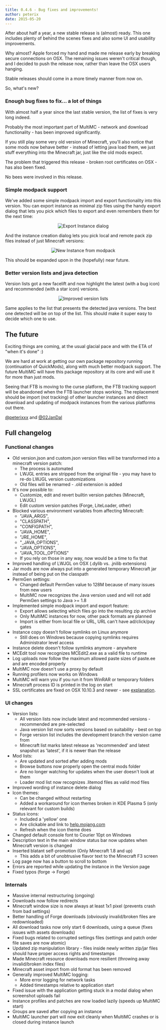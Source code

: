 ```yaml
---
title: 0.4.6 - Bug fixes and improvements!
author: peterix
date: 2015-05-20
---
```


After about half a year, a new stable release is (almost) ready. This one includes plenty of behind the scenes fixes and also some UI and usability improvements.

Why almost? Apple forced my hand and made me release early by breaking secure connections on OSX. The remaining issues weren't critical though, and I decided to push the release now, rather than leave the OSX users hanging.

Stable releases should come in a more timely manner from now on.

So, what's new?

### Enough bug fixes to fix... a lot of things

With almost half a year since the last stable version, the list of fixes is very long indeed.

Probably the most important part of MultiMC - network and download functionality - has been improved significantly.

If you still play some very old version of Minecraft, you'll also notice that some mods now behave better - instead of letting java load them, we just stuff everything into the Minecraft jar, just like the old mods expect.

The problem that triggered this release - broken root certificates on OSX - has also been fixed.

No bees were involved in this release.

### Simple modpack support

We've added some simple modpack import and export functionality into this version. You can export instance as minimal zip files using the handy export dialog that lets you pick which files to export and even remembers them for the next time:

<p align="center">
  <img src="/images/export1.png" alt="Export Instance dialog"/>
</p>

And the instance creation dialog lets you pick local and remote pack zip files instead of just Minecraft versions:

<p align="center">
  <img src="/images/import1.png" alt="New Instance from modpack"/>
</p>

This should be expanded upon in the (hopefully) near future.

### Better version lists and java detection

Version lists got a new facelift and now highlight the latest (with a bug icon) and recommended (with a star icon) versions.

<p align="center">
  <img src="/images/version_lists1.png" alt="Improved version lists"/>
</p>

Same applies to the list that presents the detected java versions. The best one detected will be on top of the list. This should make it super easy to decide which one to use.

## The future

Exciting things are coming, at the usual glacial pace and with the ETA of "when it's done" :)

We are hard at work at getting our own package repository running (continuation of QuickMods), along with much better modpack support. The future MultiMC will have this package repository at its core and will use it for more than just mods.

Seeing that FTB is moving to the curse platform, the FTB tracking support will be abandoned when the FTB launcher stops working. The replacement should be import (not tracking) of other launcher instances and direct download and updating of modpack instances from the various platforms out there.

[@peterixxx](https://twitter.com/peterixxx) and [@02JanDal](https://twitter.com/02JanDal)

## Full changelog

### Functional changes

- Old version.json and custom.json version files will be transformed into a minecraft version patch:
  - The process is automated
  - LWJGL entries are stripped from the original file - you may have to re-do LWJGL version customizations
  - Old files will be renamed - .old extension is added
- It's now possible to:
  - Customize, edit and revert builtin version patches (Minecraft, LWJGL)
  - Edit custom version patches (Forge, LiteLoader, other)
- Blocked various environment variables from affecting Minecraft:
  - "JAVA_ARGS",
  - "CLASSPATH",
  - "CONFIGPATH",
  - "JAVA_HOME",
  - "JRE_HOME",
  - "_JAVA_OPTIONS",
  - "JAVA_OPTIONS",
  - "JAVA_TOOL_OPTIONS"
  - If you rely on those in any way, now would be a time to fix that
- Improved handling of LWJGL on OSX (.dylib vs. .jnilib extensions)
- Jar mods are now always put into a generated temporary Minecraft jar instead of being put on the classpath
- PermGen settings:
  - Changed default PermGen value to 128M because of many issues from new users
  - MultiMC now recognizes the Java version used and will not add PermGen settings to Java >= 1.8
- Implemented simple modpack import and export feature:
  - Export allows selecting which files go into the resulting zip archive
  - Only MultiMC instances for now, other pack formats are planned
  - Import is either from local file or URL, URL can't have ad/click/pay gates
- Instance copy doesn't follow symlinks on Linux anymore
  - Still does on Windows because copying symlinks requires Administrator level access
- Instance delete doesn't follow symlinks anymore - anywhere
- MCEdit tool now recognizes MCEdit2.exe as a valid file to runtime
- Log uploads now follow the maximum allowed paste sizes of paste.ee and are encoded properly
- MultiMC now doesn't use a proxy by default
- Running profilers now works on Windows
- MultiMC will warn you if you run it from WinRAR or temporary folders
- Minecraft process ID is printed in the log on start
- SSL certificates are fixed on OSX 10.10.3 and newer - see [explanation](http://www.infoworld.com/article/2911209/mac-os-x/yosemite-10103-breaks-some-applications-and-https-sites.html).

### UI changes

- Version lists:
  - All version lists now include latest and recommended versions - recommended are pre-selected
  - Java version list now sorts versions based on suitability - best on top
  - Forge version list includes the development branch the version came from
  - Minecraft list marks latest release as 'recommended' and latest snapshot as 'latest', if it is newer than the release
- Mod lists:
  - Are updated and sorted after adding mods
  - Browse buttons now properly open the central mods folder
  - Are no longer watching for updates when the user doesn't look at them
  - Loader mod list now recognizes .litemod files as valid mod files
- Improved wording of instance delete dialog
- Icon themes:
  - Can be changed without restarting
  - Added a workaround for icon themes broken in KDE Plasma 5 (only relevant for custom builds)
- Status icons:
  - Included a 'yellow' one
  - Are clickable and link to [help.mojang.com](https://help.mojang.com/)
  - Refresh when the icon theme does
- Changed default console font to Courier 10pt on Windows
- Description text in the main window status bar now updates when Minecraft version is changed
- Inserted blatant self-promotion (Only Minecraft 1.8 and up)
  - This adds a bit of unobtrusive flavor text to the Minecraft F3 screen
- Log page now has a button to scroll to bottom
- Errors are reported while updating the instance in the Version page
- Fixed typos (forge -> Forge)

### Internals

- Massive internal restructuring (ongoing)
- Downloads now follow redirects
- Minecraft window size is now always at least 1x1 pixel (prevents crash from bad settings)
- Better handling of Forge downloads (obviously invalid/broken files are redownloaded)
- All download tasks now only start 6 downloads, using a queue (fixes issues with assets downloads)
- Fixed bugs related to corrupted settings files (settings and patch order file saves are now atomic)
- Updated zip manipulation library - files inside newly written zip/jar files should have proper access rights and timestamps
- Made Minecraft resource downloads more resilient (throwing away invalid/broken index files)
- Minecraft asset import from old format has been removed
- Generally improved MultiMC logging:
  - More error logging for network tasks
  - Added timestamps relative to application start
- Fixed issue with the application getting stuck in a modal dialog when screenshot uploads fail
- Instance profiles and patches are now loaded lazily (speeds up MultiMC start)
- Groups are saved after copying an instance
- MultiMC launcher part will now exit cleanly when MultiMC crashes or is closed during instance launch
